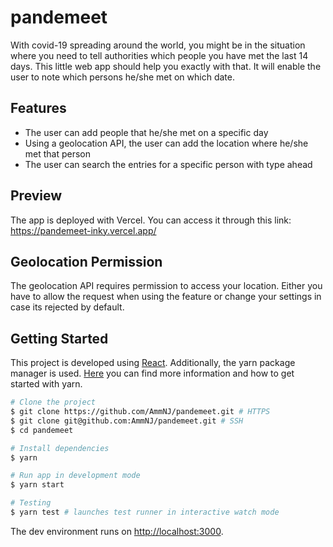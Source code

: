 # pandemeet

With covid-19 spreading around the world, you might be in the situation where you need to tell authorities which people you have met the last 14 days. This little web app should help you exactly with that.
It will enable the user to note which persons he/she met on which date.

## Features

- The user can add people that he/she met on a specific day
- Using a geolocation API, the user can add the location where he/she met that person
- The user can search the entries for a specific person with type ahead

## Preview

The app is deployed with Vercel. You can access it through this link: https://pandemeet-inky.vercel.app/

## Geolocation Permission

The geolocation API requires permission to access your location. Either you have to allow the request when using the feature or change your settings in case its rejected by default.

## Getting Started

This project is developed using [React](https://reactjs.org/).
Additionally, the yarn package manager is used. [Here](https://yarnpkg.com/) you can find more information and how to get started with yarn.

```zsh
# Clone the project
$ git clone https://github.com/AmmNJ/pandemeet.git # HTTPS
$ git clone git@github.com:AmmNJ/pandemeet.git # SSH
$ cd pandemeet

# Install dependencies
$ yarn

# Run app in development mode
$ yarn start

# Testing
$ yarn test # launches test runner in interactive watch mode
```

The dev environment runs on [http://localhost:3000](http://localhost:3000).
